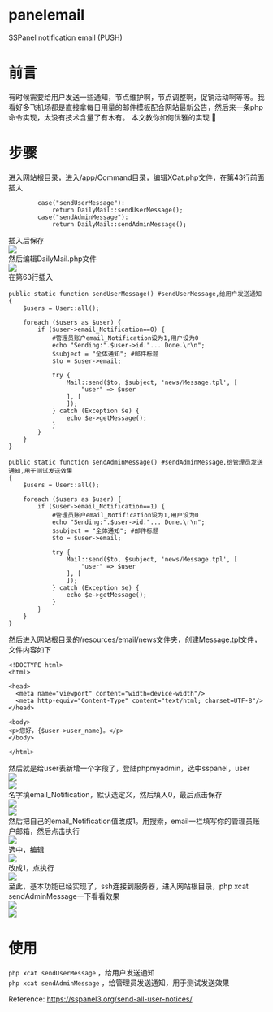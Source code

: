 # panelemail
SSPanel notification email (PUSH)



# 前言  

有时候需要给用户发送一些通知，节点维护啊，节点调整啊，促销活动啊等等。我看好多飞机场都是直接拿每日用量的邮件模板配合网站最新公告，然后来一条php命令实现，太没有技术含量了有木有。 本文教你如何优雅的实现 🙂  

# 步骤  

进入网站根目录，进入/app/Command目录，编辑XCat.php文件，在第43行前面插入  

            case("sendUserMessage"):
                return DailyMail::sendUserMessage();
            case("sendAdminMessage"):
                return DailyMail::sendAdminMessage();

插入后保存  
![](/pic/send-all-user-notices-1.png)  
然后编辑DailyMail.php文件  
![](/pic/send-all-user-notices-2.png)  
在第63行插入  

	public static function sendUserMessage() #sendUserMessage,给用户发送通知
    {
		$users = User::all();
		
        foreach ($users as $user) {
            if ($user->email_Notification==0) {
                #管理员账户email_Notification设为1,用户设为0
				echo "Sending:".$user->id."... Done.\r\n";
                $subject = "全体通知"; #邮件标题
                $to = $user->email;

                try {
                    Mail::send($to, $subject, 'news/Message.tpl', [
                        "user" => $user
                    ], [
                    ]);
                } catch (Exception $e) {
                    echo $e->getMessage();
                }
            }
        }
    }
	
    public static function sendAdminMessage() #sendAdminMessage,给管理员发送通知,用于测试发送效果
    {
		$users = User::all();
		
        foreach ($users as $user) {
            if ($user->email_Notification==1) {
                #管理员账户email_Notification设为1,用户设为0
				echo "Sending:".$user->id."... Done.\r\n";
                $subject = "全体通知"; #邮件标题
                $to = $user->email;

                try {
                    Mail::send($to, $subject, 'news/Message.tpl', [
                        "user" => $user
                    ], [
                    ]);
                } catch (Exception $e) {
                    echo $e->getMessage();
                }
            }
        }
    }

然后进入网站根目录的/resources/email/news文件夹，创建Message.tpl文件，文件内容如下  

```  
<!DOCTYPE html>
<html>

<head>
  <meta name="viewport" content="width=device-width"/>
  <meta http-equiv="Content-Type" content="text/html; charset=UTF-8"/>
</head>

<body>
<p>您好，{$user->user_name}。</p>
</body>

</html>
```  

然后就是给user表新增一个字段了，登陆phpmyadmin，选中sspanel，user  
![](/pic/send-all-user-notices-3.png)  
![](/pic/send-all-user-notices-4.png)  
名字填email_Notification，默认选定义，然后填入0，最后点击保存  
![](/pic/send-all-user-notices-5.png)  
![](/pic/send-all-user-notices-6.png)  
然后把自己的email_Notification值改成1。用搜索，email一栏填写你的管理员账户邮箱，然后点击执行  
![](/pic/send-all-user-notices-7.png)  
选中，编辑  
![](/pic/send-all-user-notices-8.png)  
改成1，点执行  
![](/pic/send-all-user-notices-9.png)  
至此，基本功能已经实现了，ssh连接到服务器，进入网站根目录，php xcat sendAdminMessage一下看看效果  
![](/pic/send-all-user-notices-10.png)  
![](/pic/send-all-user-notices-12.png)  

# 使用

`php xcat sendUserMessage` ，给用户发送通知  
`php xcat sendAdminMessage` ，给管理员发送通知，用于测试发送效果  


Reference: https://sspanel3.org/send-all-user-notices/  

